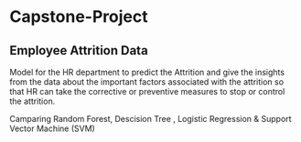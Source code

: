 #                               Capstone-Project

##                         Employee Attrition Data

Model for the HR department to predict the Attrition and give the insights from the data
about the important factors associated with the attrition so that HR can take the corrective or
preventive measures to stop or control the attrition.

Camparing Random Forest, Descision Tree , Logistic Regression & Support Vector Machine (SVM)
